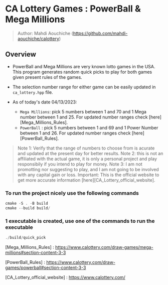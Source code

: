 # CA Lottery Games : PowerBall & Mega Millions

> Author: Mahdi Aouchiche (<https://github.com/mahdi-aouchiche/calottery>)

## Overview

* PowerBall and Mega Millions are very known lotto games in the USA. This program generates random quick picks to play for both games given present rules of the games.
* The selection number range for either game can be easily updated in `ca_lottery.hpp` file.

* As of today's date 04/13/2023:
  * `Mega Millions`: pick 5 numbers between 1 and 70 and 1 Mega number between 1 and 25. For updated number ranges check [here][Mega_Millions_Rules].
  * `PowerBall`    : pick 5 numbers between 1 and 69 and 1 Power Number between 1 and 26. For updated number ranges check [here][PowerBall_Rules].

> Note 1: Verify that the range of numbers to choose from is acurate and updated at the present day for better results.
> Note 2: this is not an affiliated with the actual game, it is only a personal project and play responsibily if you intend to play for money.
> Note 3: I am not promotting nor suggesting to play, and I am not going to be involved with any capital gain or loss.
> Important: This is the official website to get more accurate information [here][CA_Lottery_official_website].

### To run the project nicely use the following commands

```c++
cmake -S . -B build
cmake --build build/ 
```

### 1 executable is created, use one of the commands to run the executable

```c++
./build/quick_pick
```

[Mega_Millions_Rules] : <https://www.calottery.com/draw-games/mega-millions#section-content-3-3>

[PowerBall_Rules] : <https://www.calottery.com/draw-games/powerball#section-content-3-3>

[CA_Lottery_official_website] : <https://www.calottery.com/>
